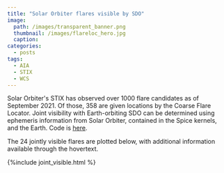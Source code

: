```yaml
---
title: "Solar Orbiter flares visible by SDO"
image: 
  path: /images/transparent_banner.png
  thumbnail: /images/flareloc_hero.jpg
  caption:
categories:
  - posts
tags:
  - AIA
  - STIX
  - WCS
---
```


Solar Orbiter's STIX has observed over 1000 flare candidates as of September 2021. Of those, 358 are given locations by the Coarse Flare Locator. Joint visibility with Earth-orbiting SDO can be determined using ephemeris information from Solar Orbiter, contained in the Spice kernels, and the Earth. Code is [here](https://github.com/elastufka/STIX-science/blob/main/Python/visible_from_earth.py).

The 24 jointly visible flares are plotted below, with additional information available through the hovertext. 

{%include joint_visible.html %}
